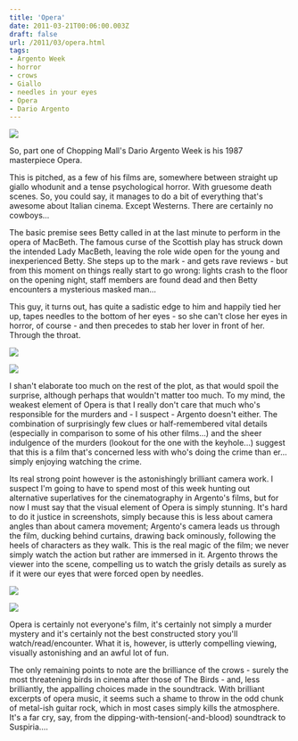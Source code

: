 ```yaml
---
title: 'Opera'
date: 2011-03-21T00:06:00.003Z
draft: false
url: /2011/03/opera.html
tags: 
- Argento Week
- horror
- crows
- Giallo
- needles in your eyes
- Opera
- Dario Argento
---
```


![](/blogspot/AVvXsEhQt9uCx-4Az61V_kro9r4wmYSxU6OheWSOsABhk3qCC2ERMWk8L_5UMK8yysQHRy7mzHdHBDQL8qdRC8fqHictJ5P35Qn8wn8aASVu0X1TG7hpH8fsYc3WUi3s61wPdKuVWufT_efAXMo/s640/FCD427_AV_Terror_atthe_Opera_DVD_si.jpg)  

  
So, part one of Chopping Mall's Dario Argento Week is his 1987 masterpiece Opera.  
  
This is pitched, as a few of his films are, somewhere between straight up giallo whodunit and a tense psychological horror. With gruesome death scenes. So, you could say, it manages to do a bit of everything that's awesome about Italian cinema. Except Westerns. There are certainly no cowboys...  
  
The basic premise sees Betty called in at the last minute to perform in the opera of MacBeth. The famous curse of the Scottish play has struck down the intended Lady MacBeth, leaving the role wide open for the young and inexperienced Betty. She steps up to the mark - and gets rave reviews - but from this moment on things really start to go wrong: lights crash to the floor on the opening night, staff members are found dead and then Betty encounters a mysterious masked man...  
  
This guy, it turns out, has quite a sadistic edge to him and happily tied her up, tapes needles to the bottom of her eyes - so she can't close her eyes in horror, of course - and then precedes to stab her lover in front of her. Through the throat.  
  

![](/blogspot/AVvXsEgASJxTZEH4T1AgU4dHAIOVGAHCDVTir59O-NrNaU44ap5UD6yDuLDkGlyZfG0z3OH28w4BF_oBhk_UozAbbf57swJ-CuEiAskgsCR5Z9Lljlg9eKCs6xetRbDKD77NKrulGbIhLsfMAoQ/s400/vlcsnap-00008.jpg)  

  

![](/blogspot/AVvXsEjxtDLZu_gSm5u9uFWVyes6PuyJbDKHclmmwpC65c44WWRbxs5xVw2lk5pHeSJbwOF0cbD_yW2ei2BvxM9TMWk43Zh6bfgAxKPubASo61BvTq_HDEPIS6W1J5Bb2sfMstZEeG1z3wxPkCc/s400/vlcsnap-00005.jpg)  

  
I shan't elaborate too much on the rest of the plot, as that would spoil the surprise, although perhaps that wouldn't matter too much. To my mind, the weakest element of Opera is that I really don't care that much who's responsible for the murders and - I suspect - Argento doesn't either. The combination of surprisingly few clues or half-remembered vital details (especially in comparison to some of his other films...) and the sheer indulgence of the murders (lookout for the one with the keyhole...) suggest that this is a film that's concerned less with who's doing the crime than er... simply enjoying watching the crime.  
  
Its real strong point however is the astonishingly brilliant camera work. I suspect I'm going to have to spend most of this week hunting out alternative superlatives for the cinematography in Argento's films, but for now I must say that the visual element of Opera is simply stunning. It's hard to do it justice in screenshots, simply because this is less about camera angles than about camera movement; Argento's camera leads us through the film, ducking behind curtains, drawing back ominously, following the heels of characters as they walk. This is the real magic of the film; we never simply watch the action but rather are immersed in it. Argento throws the viewer into the scene, compelling us to watch the grisly details as surely as if it were our eyes that were forced open by needles.  
  

![](/blogspot/AVvXsEivtmKI7llIKNlUTJQoOMwyHGHaUycpK2VWX5BMZKr_P1uP6_b1EYftG4ANeMPlzwvry5uvUKOFn0SIF7FyJxqZTYteRfqd5kEZgUzAXLvP84mavEuRUjSZvR0iRmTlgBenuLttkd5V8E8/s400/vlcsnap-00006.jpg)  

  

![](/blogspot/AVvXsEgXA99MjwwwmHMSxWVj_rKYVOap6kYIJAkUSdSGywP9-ctdrNgAiDuRj0bZpT31QgrO2BFVo6lL4QkyO8QIouxPeIeBLIbTpivb8My2t_f-aFWmdoMbWsRCyuts4r_ltzyGMuHpudZRLUc/s400/vlcsnap-00011.jpg)  

  
Opera is certainly not everyone's film, it's certainly not simply a murder mystery and it's certainly not the best constructed story you'll watch/read/encounter. What it is, however, is utterly compelling viewing, visually astonishing and an awful lot of fun.  
  
The only remaining points to note are the brilliance of the crows - surely the most threatening birds in cinema after those of The Birds - and, less brilliantly, the appalling choices made in the soundtrack. With brilliant excerpts of opera music, it seems such a shame to throw in the odd chunk of metal-ish guitar rock, which in most cases simply kills the atmosphere. It's a far cry, say, from the dipping-with-tension(-and-blood) soundtrack to Suspiria....
